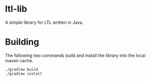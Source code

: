 # ltl-lib

A simple library for LTL written in Java.

# Building 

The following two commands build and install the library into the local maven cache.

    ./gradlew build
    ./gradlew install